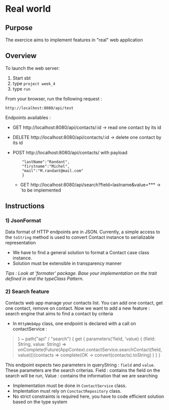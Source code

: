 # Real world

## Purpose

The exercice aims to implement features in "real" web application

## Overview

To launch the web server:

 1) Start sbt
 2) type `project week_4`
 3) type `run`

From your browser, run the following request :

`http://localhost:8080/api/test`

Endpoints availables :

- GET http://localhost:8080/api/contacts/:id -> read one contact by its id
- DELETE http://localhost:8080/api/contacts/:id -> delete one contact by its id
- POST http://localhost:8080/api/contacts/ with payload
    ```json{
        "lastName":"Randant",
        "firstname":"Michel",
        "mail":"M.randant@mail.com"
        }
    ```

  - GET  http://localhost:8080/api/search?field=lastname&value=*** -> `to be implemented


## Instructions

### 1) JsonFormat

Data format of HTTP endpoints are in JSON.
Currently, a simple access to the `toString` method is used to convert Contact instance to serializable representation

- We have to find a general solution to format a Contact case class instance.
- Solution must be extensible in transparency manner

*Tips : Look at 'formater' package. Base your implementation on the trait defined in and the typeClass Pattern.*

### 2) Search feature

Contacts web app manage your contacts list. You can add one contact, get one contact, remove on contact.
Now we want to add a new feature : search engine that aims to find a contact by criteria

- In `HttpWebApp` class, one endpoint is declared with a call on contactService :

>} ~ path("api" / "search") {
    get {
      parameters('field, 'value) { (field: String, value: String) =>
      onComplete(Future(AppContext.contactService.searchContact(field, value)))(contacts =>
      complete(OK -> convert(contacts).toString)
    )
  }
}

This endpoint expects two parameters in queryString : `field` and `value`. These parameters are the search criterias.
Field : contains the field on the search will be run, Value : contains the information that we are searching

- Implementation must be done in `ContactService` class.
- Implentation must rely on `ConctactRepository` class.
- No strict constraints is required here, you have to code efficient solution based on the type system
